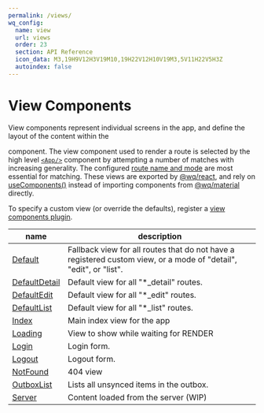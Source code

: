 ```yaml
---
permalink: /views/
wq_config:
  name: view
  url: views
  order: 23
  section: API Reference
  icon_data: M3,19H9V12H3V19M10,19H22V12H10V19M3,5V11H22V5H3Z
  autoindex: false
---
```


# View Components

View components represent individual screens in the app, and define the layout of the content within the [<Main/>][Main] component.  The view component used to render a route is selected by the high level [`<App/>`][App] component by attempting a number of matches with increasing generality.  The configured [route name and mode][@wq/router] are most essential for matching.   These views are exported by [@wq/react], and rely on [useComponents()][useComponents] instead of importing components from [@wq/material] directly.

To specify a custom view (or override the defaults), register a [view components plugin][components-plugin].


name | description
--|--
[Default] | Fallback view for all routes that do not have a registered custom view, or a mode of "detail", "edit", or "list".
[DefaultDetail] | Default view for all "*_detail" routes.
[DefaultEdit] | Default view for all "*_edit" routes.
[DefaultList] | Default view for all "*_list" routes.
[Index] | Main index view for the app
[Loading] | View to show while waiting for RENDER
[Login] | Login form.
[Logout] | Logout form.
[NotFound] | 404 view
[OutboxList] | Lists all unsynced items in the outbox.
[Server] | Content loaded from the server (WIP)

[Message]: ../components/Message.md
[components]: ../components/index.md

[Main]: ../components/Main.md
[App]: ../components/App.md
[@wq/router]: ../@wq/router.md
[@wq/app]: ../@wq/router.md
[@wq/react]: ../@wq/react.md
[@wq/material]: ../@wq/material.md
[components-plugin]: ../plugins/components.md

[useComponents]: ../hooks/useComponents.md

[Default]: ./Default.md
[DefaultDetail]: ./DefaultDetail.md
[DefaultEdit]: ./DefaultEdit.md
[DefaultList]: ./DefaultList.md
[Index]: ./Index.md
[Loading]: ./Loading.md
[Login]: ./Login.md
[Logout]: ./Logout.md
[NotFound]: ./NotFound.md
[OutboxList]: ./OutboxList.md
[Server]: ./Server.md
